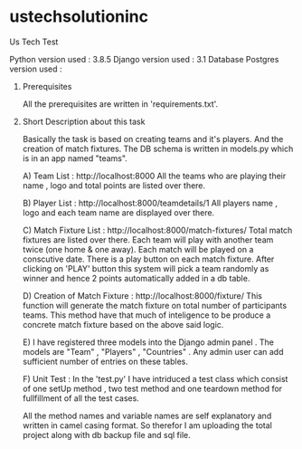 # ustechsolutioninc
Us Tech Test

Python version used : 3.8.5
Django version used : 3.1
Database Postgres version used : 

1. Prerequisites

   All the prerequisites are written in 'requirements.txt'.
   
2. Short Description about this task

   Basically the task is based on creating teams and it's players. And the creation of match fixtures.
   The DB schema is written in models.py which is in an app named "teams".
   
   A) Team List : http://localhost:8000
       All the teams who are playing their name , logo and total points are listed over there. 
       
   B) Player List : http://localhost:8000/teamdetails/1
       All players name , logo and each team name are displayed over there.
       
   C) Match Fixture List : http://localhost:8000/match-fixtures/
      Total match fixtures are listed over there. Each team will play with another team twice (one home & one away). Each match will be 
      played on a conscutive date. There is a play button on each match fixture. After clicking on 'PLAY' button this system will pick
      a team randomly as winner and hence 2 points automatically added in a db table. 
      
   D) Creation of Match Fixture : http://localhost:8000/fixture/
      This function will generate the match fixture on total number of participants teams. This method have that much of inteligence to be
      produce a concrete match fixture based on the above said logic.
      
   E) I have registered three models into the Django admin panel . The models are "Team" , "Players" , "Countries" . Any admin user can add 
      sufficient number of entries on these tables.
      
      
   F) Unit Test :  In the 'test.py' I have intriduced a test class which consist of one setUp method , two test method and one teardown method
      for fullfillment of all the test cases.
      
      All the method names and variable names are self explanatory and written in camel casing format. So therefor I am uploading the total project
      along with db backup file and sql file.
